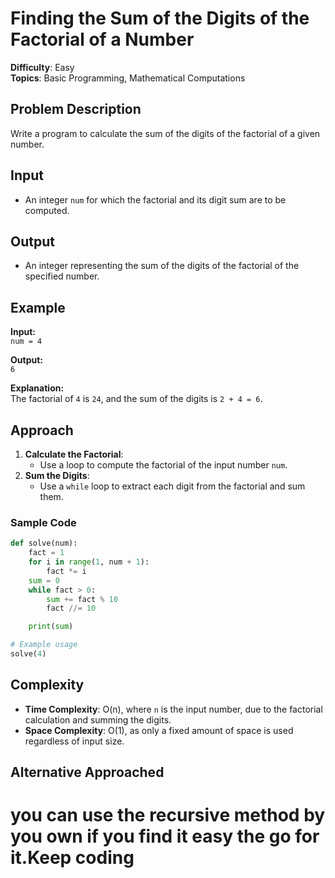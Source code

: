 # Finding the Sum of the Digits of the Factorial of a Number

**Difficulty**: Easy  
**Topics**: Basic Programming, Mathematical Computations

## Problem Description

Write a program to calculate the sum of the digits of the factorial of a given number.

## Input

- An integer `num` for which the factorial and its digit sum are to be computed.

## Output

- An integer representing the sum of the digits of the factorial of the specified number.

## Example

**Input:**  
`num = 4`

**Output:**  
`6`

**Explanation:**  
The factorial of `4` is `24`, and the sum of the digits is `2 + 4 = 6`.

## Approach

1. **Calculate the Factorial**:
   - Use a loop to compute the factorial of the input number `num`.
2. **Sum the Digits**:
   - Use a `while` loop to extract each digit from the factorial and sum them.

### Sample Code

```python
def solve(num):
    fact = 1  
    for i in range(1, num + 1):  
        fact *= i
    sum = 0  
    while fact > 0:  
        sum += fact % 10  
        fact //= 10  

    print(sum) 

# Example usage
solve(4)
```

## Complexity

- **Time Complexity**: O(n), where `n` is the input number, due to the factorial calculation and summing the digits.
- **Space Complexity**: O(1), as only a fixed amount of space is used regardless of input size.
 ## Alternative Approached
 # you can use the recursive method by you own if you find it easy the go for it.Keep coding